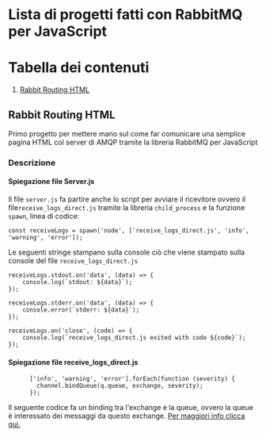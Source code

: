 
# Lista di progetti fatti con RabbitMQ per JavaScript


# Tabella dei contenuti

1. [Rabbit Routing HTML](#rabbit-routing-html)

## Rabbit Routing HTML
Primo progetto per mettere mano sul come far comunicare una semplice pagina HTML col server di AMQP tramite la libreria RabbitMQ per JavaScript

### Descrizione

#### Spiegazione file Server.js
Il file `server.js` fa partire anche lo script per avviare il ricevitore ovvero il file`receive_logs_direct.js` tramite la libreria `child_process` e la funzione `spawn`, linea di codice:
```
const receiveLogs = spawn('node', ['receive_logs_direct.js', 'info', 'warning', 'error']);
```
Le seguenti stringe stampano sulla console ciò che viene stampato sulla console del file `receive_logs_direct.js`

```
receiveLogs.stdout.on('data', (data) => {
    console.log(`stdout: ${data}`);
});

receiveLogs.stderr.on('data', (data) => {
    console.error(`stderr: ${data}`);
});

receiveLogs.on('close', (code) => {
    console.log(`receive_logs_direct.js exited with code ${code}`);
});
```

#### Spiegazione file receive_logs_direct.js
```
      ['info', 'warning', 'error'].forEach(function (severity) {
        channel.bindQueue(q.queue, exchange, severity);
      });
```
Il seguente codice fa un binding tra l'exchange e la queue, ovvero la queue è interessato dei messaggi da questo exchange. [Per maggiori info clicca qui.](https://www.rabbitmq.com/tutorials/tutorial-four-javascript#bindings)
